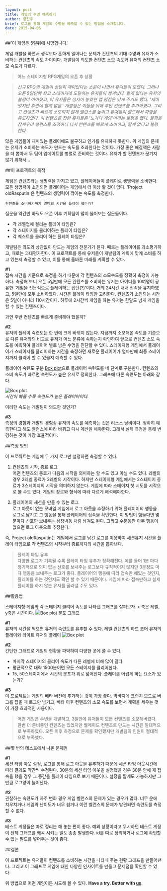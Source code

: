 ```yaml
---
layout: post
title: 게임의 수명 예측하기
author: 황찬주
brief: 로그를 통해 게임의 수명을 예측할 수 있는 방법을 소개합니다.
date: 2015-04-06
---
```


##'이 게임은 5일뒤에 사망합니다.'

게임 개발을 하면서 생각보다 흔하게 일어나는 문제가 컨텐츠의 기대 수명과 유저가 소비하는 컨텐츠의 속도 차이이다. 개발팀이 의도한 컨텐츠 소모 속도와 유저의 컨텐츠 소모 속도가 다르다. 

>   어느 스테이지형 RPG게임의 오픈 후 상황   

>   *신규 RPG의 게임이 상당히 재미있다는 소문이 나면서 유저들이 모였다. 그러나 오픈 5일만에 최고 스테이지에 도달하는 유저들이 생겨났다. 할게 없다는 유저의 불평이 이어졌고, 이 유저들은 심지어 높았던 앱 평점은 낮게 주기도 했다. '재미있지만 후반에 할게 없음.' 개발팀은 이들을 위해 후반 컨텐츠를 추가하였다. 그리고 컨텐츠가 빠르게 소모되지 않게 밸런스를 높이고 유저들이 필드에서 파밍을 유도하였다. 이 컨텐츠를 접한 유저들은 '노가다 게임'이라는 불평을 했다. 불평을 잠재우려 밸런스를 조정하니 다시 컨텐츠를 빠르게 소비하고, 할게 없다고 불평한다.*

 많은 게임들이 재미있는 플레이에도 불구하고 인기를 유지하지 못한다. 위 게임의 문제는 유저가 소비하는 속도가 만드는 속도를 초과한다는 것이다. 가장 좋은 해결책은 사람을 더 뽑아서 두 팀이 업데이트를 병렬로 준비하는 것이다. 유저가 할 컨텐츠가 끊기지 않기 위해서... 

##이 프로젝트의 목적

 게임은 컨텐츠라는 생명력을 가지고 있고, 플레이어들이 플레이로 생명력을 소비한다. 모든 생명력이 소진되면 플레이어는 게임에서 더 이상 할 것이 없다. 'Project oldRasputin'은 컨텐츠의 생명력이 깎이는 속도를 측정한다. 
 
    컨텐츠를 소비하기까지 얼마의 시간을 플레이 했는가?

질문을 약간만 바꿔도 오픈 이후 기획팀이 많이 물어보는 질문들이다.

*   각 레벨업에 걸리는 플레이 타임은?
*   각 스테이지를 클리어하는 플레이 타임은?
*   각 퀘스트를 클리어 하는 플레이 타임은?

개발팀은 의도와 상관없이 만드는 게임의 전문가가 된다. 때로는 플레이어를 과소평가하고, 때로는 과대평가한다. 이 프로젝트를 통해 유저들이 개발팀의 계획에 맞게 소비를 하고 있는지 측정할 수 있고, 이를 통해 올바른 미래를 계획할 수 있다.

**\#1**   
 접속 시간을 기준으로 측정을 하기 때문에 각 컨텐츠의 소모속도를 정확히 측정이 가능하다. 측정해 보니 오픈 5일만에 모든 컨텐츠를 소비하는 유저는 아이디를 10여명이 공유한 '게임을 전문적으로 플레이하는 집단(?)'이다. 거의 24시간 내내 접속을 유지하였고, 5일만에 모두 소비하였다. 시간은 플레이 타임만 고려한다. 컨텐츠가 소진되는 시간은 5일이 아니라 110시간이다. 하루에 2시간씩 게임을 하는 유저는 한달도 넘게 게임을 할 수 있는 컨텐츠이다. 
 
 과연 후반 컨텐츠를 빠르게 준비해야 했을까?

**\#2**   
 유저의 플레이 숙련도는 한 번에 크게 바뀌지 않는다. 지금까지 소모해온 속도를 기준으로 다른 유저와의 비교로 유저가 어느 분류에 속하는지 확인하여 앞으로 컨텐츠 소모 속도를 예측하여 플레이어 별로 남은 수명을 진단할 수 있다. 스테이지형 게임에서 플레이어가 스테이지를 클리어하는 시간을 측정하면 새로운 플레이어가 얼마만에 최종 스테이지까지 클리어 할 수 있을지 예측할 수 있다.

플레이어 숙련도 구분
[Box  plot](http://en.wikipedia.org/wiki/Box_plot)으로 플레이어 숙련도를 네 단계로 구분한다. 컨텐츠의 소비 속도가 빠르면 숙련도가 높은 유저로 정의한다.  그래프에 따른 숙련도는 아래와 같다.

![Box plot](/img/posts/2015-03-18-analyzing_blog_using_ga/boxnwhiskr.png)   
*시간이 빠를 수록 숙련도가 높은 플레이어이다.*

이러한 속도는 개발팀이 의도한 것인가?

**\#3**   
측정의 경험과 개발의 경험상 유저의 속도를 예측하는 것은 리소스 낭비이다. 정확히 예측한다고 해도 벨런스에 따라 바뀌고 다시 계산을 해야한다. 그래서 실제 측정을 통해 변경하는 것이 가장 효율적이다.


##측정 방법

이 프로젝트는 게임에 두 가지 로그만 설정하면 측정할 수 있다.

1.  컨텐츠의 시작, 종료 로그    
    어떤 컨텐츠의 종료가 다음의 시작을 의미하는 할 수도 있고 아닐 수도 있다. 레벨의 경우 2레벨 종료가 3레벨의 시작이다. 하지만 스테이지형 게임에서는 2스테이지 종료가 3스테이지의 시작을 의미하지 않는다. 게임에 따라 스테이지 첫 시도를 시작으로 볼 수도 있다. 게임의 장르와 형식에 따라 다르게 해석해야한다.
    
2.   플레이어의 세션을 만들 수 있는 로그   
    로그 아웃이 없는 모바일 게임에서 로그 아웃을 추정하기 위해 플레이어의 행동을 로그로 남기고 그 행동을 통해 플레이어의 접속을 확인한다. 이 방법이 힘들다면 몇 분마다 신호만 보내주는 심장박동 처럼 남겨도 된다.  그리고 수분동안 아무 행동이 없으면 로그 아웃으로 추정한다.

즉, Project oldRasputin는 게임에서 로그를 남긴 로그를 이용하여 세션유지 시간을 플레이 타임으로 각 컨텐츠의 시작부터 종료까지의 시간을 뽑아낸다.

>   플레이 타임 유추    
>   다양한 로그가 기록될 수록 플레이 타임 유추가 정확해진다. 예를 들어 1분 마다 정기적으로 의미 없는 신호를 보내주는 로그보다 규칙적이지 않지만 3분정도 마다 행동을 보내주는 로그가 좋다. 플레이어의 행동에 따라 접속만 해있는 것인지, 플레이를 하는 것인지도 확인 할 수 있기 때문이다. 게임에 따라 접속만하고 실제 플레이를 하지 않는 유저를 골라낼 수도 있다. 

##활용법 

스테이지형 게임의 각 스테이지 클리어 속도를 나타낸 그래프를 살펴보자. x 축은 레벨, y축은 시간이다.
![Box plot 분포 그래프](/img/posts/2015-03-18-analyzing_blog_using_ga/whisker_2.png)

**\#1**    
유저의 시간을 찍으면 유저의 숙련도를 유추할 수 있다.
레벨 컨텐츠의 하드 코어 유저의 플레이와 라이트 유저의 플레이
![Box plot](/img/posts/2015-03-18-analyzing_blog_using_ga/whisker_3.png)

**\#2**   
간단한 그래프로 게임의 현황을 파악하여 다양한 곳에 쓸 수 있다. 
   
*   마지막 스테이지의 클리어 속도가 다른 레벨에 비해 많이 길다. 
*   평균적으로 대략 1500분이면 모든 스테이지를 클리어한다.
*   15, 50스테이지에서 시간의 분포가 위로 넓어진다. 플레이를 어렵게 하는 요소가 있는가?
  
**\#3**   
이 프로젝트는 게임의 베타 버전에 추가하는 것이 가장 좋다. 막바지에 크런치 모드로 버그를 잡을 때 로그만 남기고, 베타 이후 컨텐츠의 소모 속도를 보면서 계획을 세우는 것이 가장 효과적인 사용이다.

>   어떤 게임은 수년을 개발하고, 3일만에 유저들이 모든 컨텐츠를 소모해버렸다. 한번 더 준비중인 컨텐츠는 있었지만 웰메이드 컨텐츠로 만드는 시간은 절대적으로 부족하였다. 오픈 이후 측정으로 문제를 확인했지만 개발팀의 인원이 절대적으로 부족했다.

##몇 번의 테스트에서 나온 문제점

**\#1**    
세션 타임 아웃 설정, 로그를 통해 로그 아웃을 유추하기 때문에 세션 타임 아웃시간에 따라 결과도 약간씩 수정된다. 30분의 세션 타임 아웃을 설정했을 경우 30분 안에 재 접속을 했을 경우 그 중간을 플레이 타임으로 보기 때문이다. 설정을 짧게도 가능하지만 그만큼 로그양이 늘어난다.

**\#2**    
관찰하는 숙련도가 자주 변화 경우 게임 벨런스의 문제가 있는 경우가 많다. 너무 운에 치우치거나 게임의 난이도가 너무 쉽거나 이런 벨런스의 문제가 발견되면 숙련도를 측정할 수 없다.

**\#3**    
테스트 계정들은 따로 정리는 해 놓는 편이 좋다. 예외 상황이라고 무시하던 테스트 계정이 전체 그래프를 왜곡 시키는 일도 종종 발생한다. id를 따로 정리하거나 로그에 확인할 수 있는 필드를 넣어주는 것이 좋다. 

##결론

이 프로젝트는 유저들이 컨텐츠를 소비하는 시간을 나타내 주는 현황 그래프을 만들어낸다. 그리고 이 그래프로 게임에 대한 다양한 인사이트를 만들고 문제점을 확인할 수 있다. 

위 방법으로 어떤 게임이든 시도해 볼 수 있다. **Have a try. Better with [us](<mailto:whisker@boxnwhis.kr>).**

